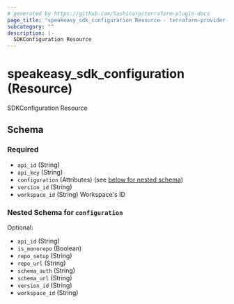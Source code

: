 ```yaml
---
# generated by https://github.com/hashicorp/terraform-plugin-docs
page_title: "speakeasy_sdk_configuration Resource - terraform-provider-speakeasy"
subcategory: ""
description: |-
  SDKConfiguration Resource
---
```


# speakeasy_sdk_configuration (Resource)

SDKConfiguration Resource



<!-- schema generated by tfplugindocs -->
## Schema

### Required

- `api_id` (String)
- `api_key` (String)
- `configuration` (Attributes) (see [below for nested schema](#nestedatt--configuration))
- `version_id` (String)
- `workspace_id` (String) Workspace's ID

<a id="nestedatt--configuration"></a>
### Nested Schema for `configuration`

Optional:

- `api_id` (String)
- `is_monorepo` (Boolean)
- `repo_setup` (String)
- `repo_url` (String)
- `schema_auth` (String)
- `schema_url` (String)
- `version_id` (String)
- `workspace_id` (String)


